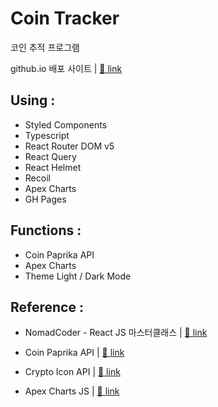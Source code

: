 # Coin Tracker

코인 추적 프로그램

github.io 배포 사이트 |
<a href="https://hdy86.github.io/coin-tracker-app/" title="Coin Tracker" target="_blank">🔗 link</a>

## Using :

- Styled Components
- Typescript
- React Router DOM v5
- React Query
- React Helmet
- Recoil
- Apex Charts
- GH Pages

## Functions :

- Coin Paprika API
- Apex Charts
- Theme Light / Dark Mode

## Reference :

- NomadCoder - React JS 마스터클래스 |
  <a href="https://nomadcoders.co/react-masterclass/lobby" title="Nomad Coder" target="_blank">🔗 link</a>

- Coin Paprika API |
  <a href="https://api.coinpaprika.com/" title="Coin Paprika" target="_blank">🔗 link</a>

- Crypto Icon API |
  <a href="https://coinicons-api.vercel.app/" title="Crypto Icon" target="_blank">🔗 link</a>

- Apex Charts JS |
  <a href="https://apexcharts.com/" title="Apex Charts" target="_blank">🔗 link</a>
